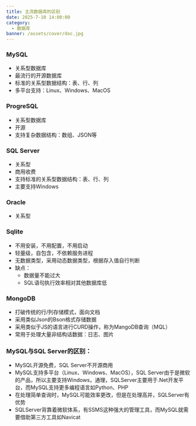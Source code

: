 ```yaml
---
title: 主流数据库的区别
date: 2025-7-10 14:00:00
category:
  - 数据库
banner: /assets/cover/doc.jpg
---
```


### MySQL
- 关系型数据库
- 最流行的开源数据库
- 标准的关系型数据结构：表、行、列
- 多平台支持：Linux、Windows、MacOS

### ProgreSQL
- 关系型数据库
- 开源
- 支持复杂数据结构：数组、JSON等

### SQL Server
- 关系型
- 商用收费
- 支持标准的关系型数据结构：表、行、列
- 主要支持Windows

### Oracle
- 关系型

### Sqlite
- 不用安装，不用配置，不用启动
- 轻量级，自包含，不依赖服务进程
- 无数据类型，采用动态数据类型，根据存入值自行判断
- 缺点：
  - 数据量不能过大
  - SQL语句执行效率相对其他数据库低

### MongoDB
- 打破传统的行/列存储模式，面向文档
- 采用类似Json的Bson格式存储数据
- 采用类似于JS的语言进行CURD操作，称为MangoDB查询（MQL）
- 常用于处理大量非结构话数据：日志、图片

### MySQL与SQL Server的区别：
- MySQL开源免费，SQL Server不开源商用
- MySQL支持多平台（Linux、Windows、MacOS），SQL Server由于是微软的产品，所以主要支持Windows，通理，SQLServer主要用于.Net开发平台，而MySQL支持更多编程语言如Python、PHP
- 在处理简单查询时，MySQL可能效率更改，但是在处理高并，SQLServer有优势
- SQLServer背靠着微软体系，有SSMS这种强大的管理工具，而MySQL就需要借助第三方工具如Navicat